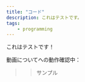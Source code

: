 ```yaml
---
title: "コード"
description: これはテストです。
tags:
    - programming
---
```


これはテストです！ 


<youtube-embed vid="JeyVU4nMWCg"></youtube-embed>

動画についてへの動作確認中：

>> サンプル



